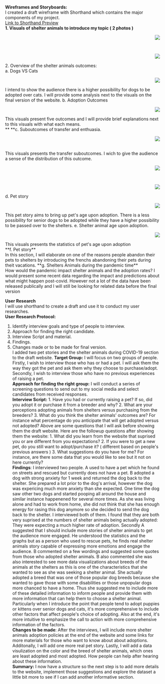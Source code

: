 **Wireframes and Storyboards:**<br />
I created a draft wireframe with Shorthand which contains the major components of my project. <br />
[Link to Shorthand Preview](https://preview.shorthand.com/SlbyuWutU1nOBh4N)<br />
**1. Visuals of shelter animals to introduce my topic ( 2 photos )**<br />
<p align="right">
  <img src="./1.jpg" />
</p><br />
<p align="right">
  <img src="./shorthand3.JPG" />
</p>
2. Overview of the shelter animals outcomes:<br />
a. Dogs VS Cats<br />
<p align="right">
  <img src="./Petoutcome.JPG" />
</p>
I intend to show the audience there is a higher possibility for dogs to be adopted over cats. I will provide some analysis next to the visuals on the final version of the website.
b. Adoption Outcomes<br />
<p align="right">
  <img src="./adoptionoutcome.JPG" />
</p>
This visuals present five outcomes and I will provide brief explanations next to this visuals with what each means.<br />**
**c. Suboutcomes of transfer and enthuasia.<br />
<p align="right">
  <img src="./transferpets.png" />
</p><br />
This visuals presents the transfer suboutcomes. I wich to give the audience a sense of the distribution of this outcome. <br />
<p align="right">
  <img src="./causespet.png" />
</p><br />
<p align="right">
  <img src="./resultp.JPG" />
</p>
d. Pet story<br />
<p align="right">
    <img src="./userstory1.JPG" />
</p>
This pet story aims to bring up pet's age upon adoption. There is a less possibility for senior dogs to be adopted while they have a higher possibility to be passed over
to the shelters.
e. Shelter animal age upon adoption.<br />
<p align="right">
  <img src="./ageadoption.JPG" />
</p>
This visuals presents the statistics of pet's age upon adoption<br />
**f. Pet story**<br /> 
In this section, I will elaborate on one of the reasons people abandon their pets to shelters by introducing the frenchs abandoning their pets during theit vacations. 
**g. Shelters Animals during the pandemic time** <br />
How would the pandemic impact shelter animals and the adoption rates? I would present some recent data regarding the impact and predictions about what might happen post-covid. However not a lot of the data have been released publically and I will still be looking for related data before the final version<br />


**User Research**<br />
I will use shorthand to create a draft and use it to conduct my user researches. <br />
**User Research Protocol:** <br />
1. Identify interview goals and type of people to interview.<br />
2. Approach for finding the right candidate. <br />
3. Interview Script and material. <br />
4. Findings. <br />
5. Changes made or to be made for final version. <br />
I added two pet stories and the shelter animals during COVID-19 section to the draft website.
**Target Group:** I will focus on two groups of people. Firstly, I wish to interview those who has or had a pet. I will ask them the way they got the pet and ask them why they choose to purchase/adopt. Secondly, I wish to interview those who have no previous experiences of raising a pet. <br />
**Approach for finding the right group:** I will conduct a series of screening questions to send out to my social media and select candidates from received responses.<br />
**Interview Script:** 1. Have you had or currently raising a pet? If so, did you adopt it or purchase it from a breeder and why? 2. What are your perceptions adopting animals from shelters versus purchasing from the breeders? 3. What do you think the shelter animals' outcomes are? For instance what percentage do you anticipate that will get adopted versus not adopted? Above are some questions that I will ask before showing them the draft website. Here are the followup questions after showing them the website: 1. What did you learn from the website that suprised you or are different from you expectations? 2. If you were to get a new pet, do you still want to adopt/purchase it? ( different based on people's previous answers ) 3. What suggestions do you have for me? For instance, are there some data that you would like to see but it not on here currently? <br />
**Findings**: I interviewed two people. A used to have a pet which he found on streets and rescued but currently does not have a pet. B adopted a dog with strong anxiety for 1 week and returned the dog back to the shelter. She prepared a lot prior to the dog's arrival, however the dog was expericing much more anxiety than she expected. One time the dog saw other two dogs and started pooping all around the house and similar instance happenened for several more times. As she was living alone and had to work from home, she did not think that she has enough energy for rasing this dog anymore so she decided to send the dog back to the shelter. I interviewed both of them. I found that they are both very suprised at the numbers of shelter animals being actually adopted: They were expecting a much higher rate of adoption. Secondly A suggested that I should include more stories of shelter animals to get the audience more engaged. He understood the statistics and the graphs but as a person who used to rescue pets, he finds real shelter animals story capable of expressing more emotions and engage the audience. B commented on a few wordings and suggested some quotes from those who adopted shelter animals. B also commented she was also interested to see more data visualizations about breeds of the animals at the shelters as this is one of the characteristics that she wanted to see as she was seeking a shelter animal. She actually adopted a breed that was one of those popular dog breeds because she wanted to gave those with some disabilities or those unpopular dogs more chanced to have a home. Thus she suggested me to include more of these detailed information to inform people and provide them with more information that can help them to choose a shelter animal. Particularly when I introduce the point that people tend to adopt puppies or kittens over senior dogs and cats, it's more comprehensive to include other factors that affect people's choice of adopting. Also at the end, it's more intuitive to emphasize the call to action with more comprehensive information of the factors. <br />
**Changes to be made**: After the interviews, I will include more shelter animals adoption policies at the end of the website and some links for more materials for those who want to know about about adoptions. Additonally, I will add one more real pet story. Lastly, I will add a data visulization on the color and the breed of shelter animals, which ones are least adopted and most adopted. How people can help after hearing about these information. <br />
**Summary:** I now have a structure so the next step is to add more details to the website, implement those suggestions and explore the dataset a little bit more to see if I can add another informative section. <br /> 
  
